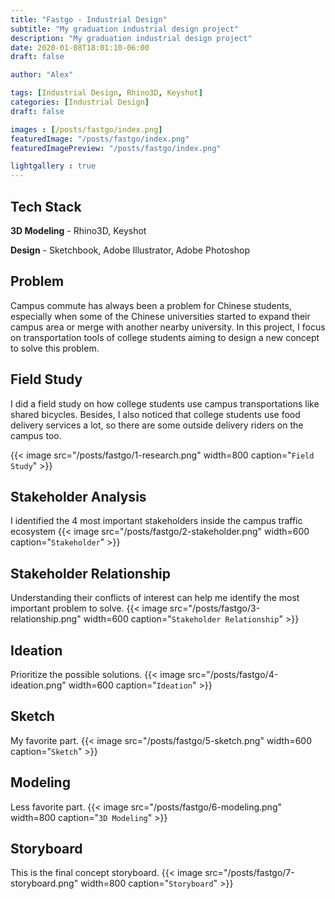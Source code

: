 ```yaml
---
title: "Fastgo - Industrial Design"
subtitle: "My graduation industrial design project"
description: "My graduation industrial design project"
date: 2020-01-08T18:01:10-06:00
draft: false

author: "Alex"

tags: [Industrial Design, Rhino3D, Keyshot]
categories: [Industrial Design]
draft: false 

images : [/posts/fastgo/index.png]
featuredImage: "/posts/fastgo/index.png"
featuredImagePreview: "/posts/fastgo/index.png"

lightgallery : true
---
```


<!--more-->

## Tech Stack

**3D Modeling** - Rhino3D, Keyshot

**Design** - Sketchbook, Adobe Illustrator, Adobe Photoshop

## Problem

Campus commute has always been a problem for Chinese students, especially when some of the Chinese universities started to expand their campus area or merge with another nearby university. In this project, I focus on transportation tools of college students aiming to design a new concept to solve this problem.

## Field Study
I did a field study on how college students use campus transportations like shared bicycles. Besides, I also noticed that college students use food delivery services a lot, so there are some outside delivery riders on the campus too.

{{< image src="/posts/fastgo/1-research.png" width=800 caption="`Field Study`" >}}

## Stakeholder Analysis
I identified the 4 most important stakeholders inside the campus traffic ecosystem
{{< image src="/posts/fastgo/2-stakeholder.png" width=600 caption="`Stakeholder`" >}}

## Stakeholder Relationship
Understanding their conflicts of interest can help me identify the most important problem to solve.
{{< image src="/posts/fastgo/3-relationship.png" width=600 caption="`Stakeholder Relationship`" >}}

## Ideation
Prioritize the possible solutions.
{{< image src="/posts/fastgo/4-ideation.png" width=600 caption="`Ideation`" >}}

## Sketch
My favorite part.
{{< image src="/posts/fastgo/5-sketch.png" width=600 caption="`Sketch`" >}}

## Modeling
Less favorite part.
{{< image src="/posts/fastgo/6-modeling.png" width=800 caption="`3D Modeling`" >}}

## Storyboard
This is the final concept storyboard.
{{< image src="/posts/fastgo/7-storyboard.png" width=800 caption="`Storyboard`" >}}
